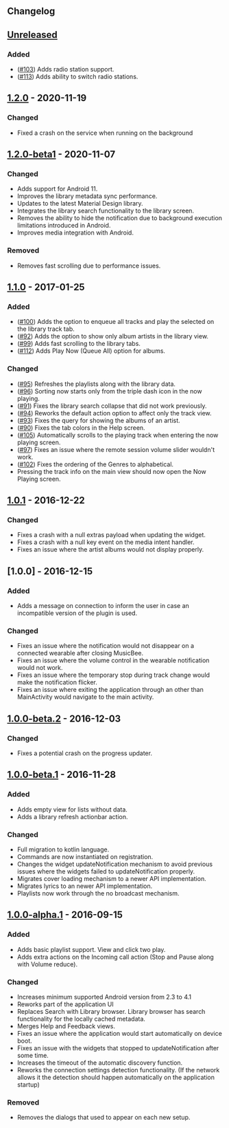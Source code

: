 Changelog
-----------

## [Unreleased]
### Added
- ([#103]) Adds radio station support. 
- ([#113]) Adds ability to switch radio stations.

[#113]: https://github.com/musicbeeremote/android-app/issues/113
[#103]: https://github.com/musicbeeremote/android-app/issues/103

## [1.2.0] - 2020-11-19
### Changed
- Fixed a crash on the service when running on the background

## [1.2.0-beta1] - 2020-11-07
### Changed
- Adds support for Android 11.
- Improves the library metadata sync performance.
- Updates to the latest Material Design library.
- Integrates the library search functionality to the library screen.
- Removes the ability to hide the notification due to background execution limitations introduced in Android.
- Improves media integration with Android.
    
### Removed
- Removes fast scrolling due to performance issues.

## [1.1.0] - 2017-01-25
### Added
- ([#100]) Adds the option to enqueue all tracks and play the selected on the library track tab.
- ([#92]) Adds the option to show only album artists in the library view.
- ([#99]) Adds fast scrolling to the library tabs.
- ([#112]) Adds Play Now (Queue All) option for albums.

### Changed
- ([#95]) Refreshes the playlists along with the library data.
- ([#96]) Sorting now starts only from the triple dash icon in the now playing.
- ([#91]) Fixes the library search collapse that did not work previously.
- ([#94]) Reworks the default action option to affect only the track view.
- ([#93]) Fixes the query for showing the albums of an artist.
- ([#90]) Fixes the tab colors in the Help screen.
- ([#105]) Automatically scrolls to the playing track when entering the now playing screen.
- ([#97]) Fixes an issue where the remote session volume slider wouldn't work.
- ([#102]) Fixes the ordering of the Genres to alphabetical.
- Pressing the track info on the main view should now open the Now Playing screen.

[#100]: https://github.com/musicbeeremote/android-app/issues/100
[#92]: https://github.com/musicbeeremote/android-app/issues/92
[#99]: https://github.com/musicbeeremote/android-app/issues/99
[#112]: https://github.com/musicbeeremote/android-app/issues/112
[#95]: https://github.com/musicbeeremote/android-app/issues/95
[#96]: https://github.com/musicbeeremote/android-app/issues/96
[#91]: https://github.com/musicbeeremote/android-app/issues/91
[#94]: https://github.com/musicbeeremote/android-app/issues/94
[#93]: https://github.com/musicbeeremote/android-app/issues/93
[#90]: https://github.com/musicbeeremote/android-app/issues/90
[#105]: https://github.com/musicbeeremote/android-app/issues/105
[#97]: https://github.com/musicbeeremote/android-app/issues/97
[#102]: https://github.com/musicbeeremote/android-app/issues/102

## [1.0.1] - 2016-12-22
### Changed
- Fixes a crash with a null extras payload when updating the widget.
- Fixes a crash with a null key event on the media intent handler.
- Fixes an issue where the artist albums would not display properly.

## [1.0.0] - 2016-12-15
### Added 
- Adds a message on connection to inform the user in case an incompatible version of the plugin is used.

### Changed
- Fixes an issue where the notification would not disappear on a connected wearable after closing MusicBee.
- Fixes an issue where the volume control in the wearable notification would not work.
- Fixes an issue where the temporary stop during track change would make the notification flicker.
- Fixes an issue where exiting the application through an other than MainActivity would navigate to the main activity.


## [1.0.0-beta.2] - 2016-12-03
### Changed
- Fixes a potential crash on the progress updater.

## [1.0.0-beta.1] - 2016-11-28
### Added
- Adds empty view for lists without data.
- Adds a library refresh actionbar action.

### Changed
- Full migration to kotlin language.
- Commands are now instantiated on registration.
- Changes the widget updateNotification mechanism to avoid previous issues where the widgets failed to updateNotification properly.
- Migrates cover loading mechanism to a newer API implementation.
- Migrates lyrics to an newer API implementation.
- Playlists now work through the no broadcast mechanism.

## [1.0.0-alpha.1] - 2016-09-15
### Added
- Adds basic playlist support. View and click two play.
- Adds extra actions on the Incoming call action (Stop and Pause along with Volume reduce).

### Changed
- Increases minimum supported Android version from 2.3 to 4.1
- Reworks part of the application UI
- Replaces Search with Library browser. Library browser has search functionality for the locally cached metadata.
- Merges Help and Feedback views.
- Fixes an issue where the application would start automatically on device boot.
- Fixes an issue with the widgets that stopped to updateNotification after some time.
- Increases the timeout of the automatic discovery function.
- Reworks the connection settings detection functionality. (If the network allows it the detection should happen automatically on the application startup)

### Removed
- Removes the dialogs that used to appear on each new setup.


[Unreleased]: https://github.com/musicbeeremote/android-app/compare/v1.2.0...HEAD
[1.2.0]: https://github.com/musicbeeremote/android-app/compare/v1.2.0-beta1...v1.2.0
[1.2.0-beta1]: https://github.com/musicbeeremote/android-app/compare/v1.1.0...v1.2.0-beta1
[1.1.0]: https://github.com/musicbeeremote/android-app/compare/v1.0.1...v1.1.0
[1.0.1]: https://github.com/musicbeeremote/android-app/compare/v1.0.0...v1.0.1
[1.0.0-beta.2]: https://github.com/musicbeeremote/android-app/compare/v1.0.0-beta.1...v1.0.0-beta.2
[1.0.0-beta.1]: https://github.com/musicbeeremote/android-app/compare/v1.0.0-alpha.1...v1.0.0-beta.1
[1.0.0-alpha.1]: https://github.com/musicbeeremote/android-app/compare/v0.11.2...v1.0.0-alpha.1
